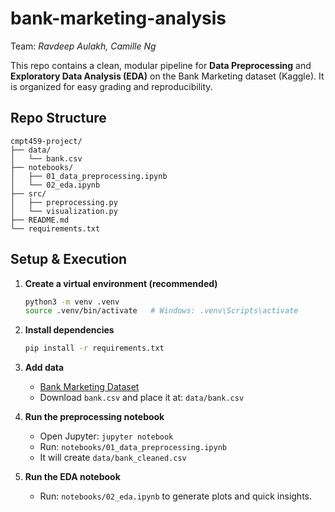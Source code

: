 # bank-marketing-analysis

Team: *Ravdeep Aulakh, Camille Ng*

This repo contains a clean, modular pipeline for **Data Preprocessing** and **Exploratory Data Analysis (EDA)**
on the Bank Marketing dataset (Kaggle). It is organized for easy grading and reproducibility.


## Repo Structure

```
cmpt459-project/
├── data/
│   └── bank.csv
├── notebooks/
│   ├── 01_data_preprocessing.ipynb
│   └── 02_eda.ipynb
├── src/
│   ├── preprocessing.py
│   └── visualization.py
├── README.md
└── requirements.txt
```

## Setup & Execution
1. **Create a virtual environment (recommended)**
   ```bash
   python3 -m venv .venv
   source .venv/bin/activate   # Windows: .venv\Scripts\activate
   ```

2. **Install dependencies**
   ```bash
   pip install -r requirements.txt
   ```

3. **Add data**
   - [Bank Marketing Dataset](https://www.kaggle.com/datasets/janiobachmann/bank-marketing-dataset)
   - Download `bank.csv` and place it at: `data/bank.csv`

4. **Run the preprocessing notebook**
   - Open Jupyter: `jupyter notebook`
   - Run: `notebooks/01_data_preprocessing.ipynb`
   - It will create `data/bank_cleaned.csv`

5. **Run the EDA notebook**
   - Run: `notebooks/02_eda.ipynb` to generate plots and quick insights.
